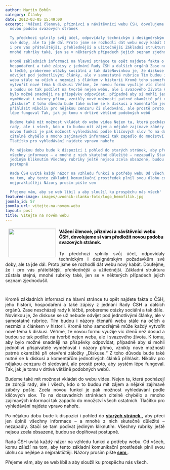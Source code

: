 ```yaml
---
author: Martin Bohůn
category: Články
date: 2012-03-05 15:49:00
excerpt: 'Vážení členové, příznivci a návštěvníci webu ČSH, dovolujeme si vám předložit
  novou podobu svazových stránek

  Ty předchozí splnily svůj účel, odpovídaly technickým i designérským požadavkům
  své doby, ale ta jde dál Proto jsme se rozhodli dát webu nový kabát Doufejme, že
  i pro vás přátelštější, přehlednější a užitečnější Základní struktura zůstala stejná,
  mnohé rubriky také, jen se v některých případech jejich seznam zjednodušil

  Kromě základních informací na hlavní stránce tu opět najdete fakta o ČSH, jeho historii,
  hospodaření a také zápisy z jednání Rady ČSH a dalších orgánů Zase nescházejí rady
  k léčbě, probereme otázky sociální a tak dáleNovinkou je, že diskuse se už nebude
  odvíjet pod jednotlivými články, ale v samostatné rubrice Tím budou i názory čtenářů
  webu stále na očích a nezmizí s článkem v historii Kromě toho samozřejmě může každý
  vytvořit nové téma k diskusi Věříme, že novou formu využije víc členů než dosud
  a budou se tak podílet na tvorbě nejen webu, ale i svazového života K tomu, aby
  bylo možné snadněji na příspěvky odpovídat, případně aby si mohli jednotliví přispívatelé
  vyměňovat i názory přímo, vznikly nové možnosti patrné okamžitě při otevření záložky
  „Diskuse“ Z toho důvodu bude také nutné se k diskusi a komentářům jednotlivých článků
  přihlásit Nikoliv pro nějakou cenzuru či sledování, ale prostě proto, aby systém
  lépe fungoval Tak, jak je tomu v drtivé většině podobných webů

  Budeme také mít možnost vkládat do webu videa Nejen ta, která pocházejí ze zdrojů
  rady, ale i všech, kdo o to budou mít zájem a nějaké zajímavé záběry pošle Zcela
  novou funkcí je pak možnost vyhledávání podle klíčových slov To na dosavadních stránkách
  citelně chybělo a mnoho zajímavých informací tak zapadlo do množství všech ostatních
  Tlačítko pro vyhledávání najdete vpravo nahoře

  Po nějakou dobu bude k dispozici i pohled do starých stránek, aby přeci jen úplně
  všechny informace – a mnohé z nich skutečně důležité – nezapadly Stačí se tam podívat
  jediným kliknutím Všechny rubriky ještě nejsou zcela obsazené, budou se doplňovat
  postupně

  Rada ČSH uvítá každý názor na vzhledu funkci a potřeby webu Od všech, komu záleží
  na tom, aby tento základní komunikační prostředek plnil svou úlohu co nejlépe a
  nejpraktičtěji Názory prosím pište sem

  Přejeme vám, aby se web líbil a aby sloužil ku prospěchu nás všech'
featured-image: images/uvodnik-clanku-foto/logo_hemofilik.jpg
joomla_id: 57
joomla_url: vitejte-na-novem-webu
layout: post
title: Vítejte na novém webu
---
```


<h4>
 <span style="color: #000000;">
  <img border="0" height="90" src="{{ site.baseurl }}/images/uvodnik-clanku-foto/logo_hemofilik.jpg" style="float: left; margin-left: 10px; margin-right: 10px; border: 0px;" width="150"/>
  Vážení členové, příznivci a návštěvníci webu ČSH, dovolujeme si vám předložit novou podobu svazových stránek.
 </span>
</h4>
<p style="text-align: justify;">
 Ty předchozí splnily svůj účel, odpovídaly technickým i designérským požadavkům své doby, ale ta jde dál. Proto jsme se rozhodli dát webu nový kabát. Doufejme, že i pro vás přátelštější, přehlednější a užitečnější. Základní struktura zůstala stejná, mnohé rubriky také, jen se v některých případech jejich seznam zjednodušil.
 <br/>
 <code>
 </code>
</p>
<p style="text-align: justify;">
 Kromě základních informací na hlavní stránce tu opět najdete fakta o ČSH, jeho historii, hospodaření a také zápisy z jednání Rady ČSH a dalších orgánů. Zase nescházejí rady k léčbě, probereme otázky sociální a tak dále.
 <br/>
 Novinkou je, že diskuse se už nebude odvíjet pod jednotlivými články, ale v samostatné rubrice. Tím budou i názory čtenářů webu stále na očích a nezmizí s článkem v historii. Kromě toho samozřejmě může každý vytvořit nové téma k diskusi. Věříme, že novou formu využije víc členů než dosud a budou se tak podílet na tvorbě nejen webu, ale i svazového života. K tomu, aby bylo možné snadněji na příspěvky odpovídat, případně aby si mohli jednotliví přispívatelé vyměňovat i názory přímo, vznikly nové možnosti patrné okamžitě při otevření záložky „Diskuse.“ Z toho důvodu bude také nutné se k diskusi a komentářům jednotlivých článků přihlásit. Nikoliv pro nějakou cenzuru či sledování, ale prostě proto, aby systém lépe fungoval. Tak, jak je tomu v drtivé většině podobných webů.
</p>
<p style="text-align: justify;">
 Budeme také mít možnost vkládat do webu videa. Nejen ta, která pocházejí ze zdrojů rady, ale i všech, kdo o to budou mít zájem a nějaké zajímavé záběry pošle. Zcela novou funkcí je pak možnost vyhledávání podle klíčových slov. To na dosavadních stránkách citelně chybělo a mnoho zajímavých informací tak zapadlo do množství všech ostatních. Tlačítko pro vyhledávání najdete vpravo nahoře.
</p>
<p style="text-align: justify;">
 Po nějakou dobu bude k dispozici i pohled do
 <strong>
  <a href="soubory/offline/Hemofilici/www.hemofilici.cz/cs/uvod.html" target="_blank">
   starých stránek
  </a>
 </strong>
 , aby přeci jen úplně všechny informace – a mnohé z nich skutečně důležité – nezapadly. Stačí se tam podívat jediným kliknutím. Všechny rubriky ještě nejsou zcela obsazené, budou se doplňovat postupně.
</p>
<p style="text-align: justify;">
 Rada ČSH uvítá každý názor na vzhledu funkci a potřeby webu. Od všech, komu záleží na tom, aby tento základní komunikační prostředek plnil svou úlohu co nejlépe a nejpraktičtěji. Názory prosím pište
 <strong>
  <a href="index.php/forum/2-obecne/7-novy-web">
   sem
  </a>
 </strong>
 .
</p>
<p style="text-align: justify;">
 Přejeme vám, aby se web líbil a aby sloužil ku prospěchu nás všech.
</p>